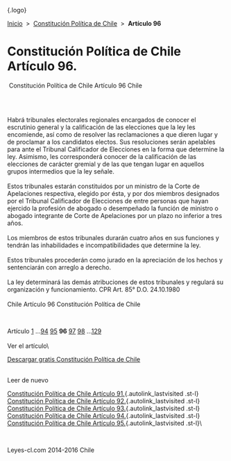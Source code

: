 <div class="wrapper">

[](/index.htm){.logo}
<div class="breadcrumbs">

[Inicio](/index.htm)  &gt;  [Constitución Política de
Chile](/constitucion_politica_de_chile.htm "Constitución Política de Chile")
 &gt;  **Artículo 96**

</div>

<div class="middle">

<div class="container">

Constitución Política de Chile\
Artículo 96.
===============================

<div id="goser">

</div>

﻿
Constitución Política de Chile Artículo 96 Chile

\
﻿
<div id="squareAds">

</div>

<div id="statya">

Habrá tribunales electorales regionales encargados de conocer el
escrutinio general y la calificación de las elecciones que la ley les
encomiende, así como de resolver las reclamaciones a que dieren lugar y
de proclamar a los candidatos electos. Sus resoluciones serán apelables
para ante el Tribunal Calificador de Elecciones en la forma que
determine la ley. Asimismo, les corresponderá conocer de la calificación
de las elecciones de carácter gremial y de las que tengan lugar en
aquellos grupos intermedios que la ley señale.\
\
Estos tribunales estarán constituidos por un ministro de la Corte de
Apelaciones respectiva, elegido por ésta, y por dos miembros designados
por el Tribunal Calificador de Elecciones de entre personas que hayan
ejercido la profesión de abogado o desempeñado la función de ministro o
abogado integrante de Corte de Apelaciones por un plazo no inferior a
tres años.\
\
Los miembros de estos tribunales durarán cuatro años en sus funciones y
tendrán las inhabilidades e incompatibilidades que determine la ley.\
\
Estos tribunales procederán como jurado en la apreciación de los hechos
y sentenciarán con arreglo a derecho.\
\
La ley determinará las demás atribuciones de estos tribunales y regulará
su organización y funcionamiento. CPR Art. 85° D.O. 24.10.1980\
\
Chile Artículo 96 Constitución Política de Chile

</div>

﻿
<div id="ads1">

</div>

<div class="breadstat">

Artículo
[1](/constitucion_politica_de_chile/1.htm) ...[94](/constitucion_politica_de_chile/94.htm) [95](/constitucion_politica_de_chile/95.htm) **96** [97](/constitucion_politica_de_chile/97.htm) [98](/constitucion_politica_de_chile/98.htm) ...[129](/constitucion_politica_de_chile/129.htm) \
\
Ver el artículo\

</div>

[Descargar gratis Constitución Política de
Chile](/constitucion_politica_de_chile/download.htm "Descargar gratis Constitución Política de Chile")
﻿
<div style="clear: left">

</div>

\
Leer de nuevo

[Constitución Política de Chile Artículo
91.](/constitucion_politica_de_chile/91.htm){.autolink_lastvisited
.st-l} [Constitución Política de Chile Artículo
92.](/constitucion_politica_de_chile/92.htm){.autolink_lastvisited
.st-l} [Constitución Política de Chile Artículo
93.](/constitucion_politica_de_chile/93.htm){.autolink_lastvisited
.st-l} [Constitución Política de Chile Artículo
94.](/constitucion_politica_de_chile/94.htm){.autolink_lastvisited
.st-l} [Constitución Política de Chile Artículo
95.](/constitucion_politica_de_chile/95.htm){.autolink_lastvisited
.st-l}\

</div>

﻿
<div id="LeftAds">

</div>

</div>

Leyes-cl.com 2014-2016 Chile

</div>
